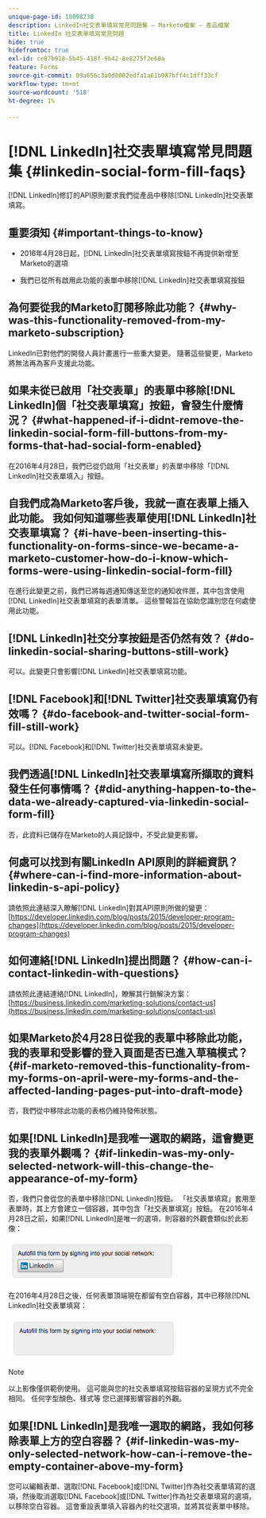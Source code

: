 ```yaml
---
unique-page-id: 10098238
description: LinkedIn社交表單填寫常見問題集 — Marketo檔案 — 產品檔案
title: LinkedIn 社交表單填寫常見問題
hide: true
hidefromtoc: true
exl-id: ce87b918-5b45-418f-9b42-8e8275f2e60a
feature: Forms
source-git-commit: 09a656c3a0d0002edfa1a61b987bff4c1dff33cf
workflow-type: tm+mt
source-wordcount: '518'
ht-degree: 1%

---
```


# [!DNL LinkedIn]社交表單填寫常見問題集 {#linkedin-social-form-fill-faqs}

[!DNL LinkedIn]修訂的API原則要求我們從產品中移除[!DNL LinkedIn]社交表單填寫。

## 重要須知 {#important-things-to-know}

* 2016年4月28日起，[!DNL LinkedIn]社交表單填寫按鈕不再提供新增至Marketo的選項

* 我們已從所有啟用此功能的表單中移除[!DNL LinkedIn]社交表單填寫按鈕

## 為何要從我的Marketo訂閱移除此功能？ {#why-was-this-functionality-removed-from-my-marketo-subscription}

LinkedIn已對他們的開發人員計畫進行一些重大變更。 隨著這些變更，Marketo將無法再為客戶支援此功能。

## 如果未從已啟用「社交表單」的表單中移除[!DNL LinkedIn]個「社交表單填寫」按鈕，會發生什麼情況？ {#what-happened-if-i-didnt-remove-the-linkedin-social-form-fill-buttons-from-my-forms-that-had-social-form-enabled}

在2016年4月28日，我們已從仍啟用「社交表單」的表單中移除「[!DNL LinkedIn]社交表單填入」按鈕。

## 自我們成為Marketo客戶後，我就一直在表單上插入此功能。 我如何知道哪些表單使用[!DNL LinkedIn]社交表單填寫？ {#i-have-been-inserting-this-functionality-on-forms-since-we-became-a-marketo-customer-how-do-i-know-which-forms-were-using-linkedin-social-form-fill}

在進行此變更之前，我們已將每週通知傳送至您的通知收件匣，其中包含使用[!DNL LinkedIn]社交表單填寫的表單清單。 這些警報旨在協助您識別您在何處使用此功能。

## [!DNL LinkedIn]社交分享按鈕是否仍然有效？ {#do-linkedin-social-sharing-buttons-still-work}

可以。此變更只會影響[!DNL LinkedIn]社交表單填寫功能。

## [!DNL Facebook]和[!DNL Twitter]社交表單填寫仍有效嗎？ {#do-facebook-and-twitter-social-form-fill-still-work}

可以。[!DNL Facebook]和[!DNL Twitter]社交表單填寫未變更。

## 我們透過[!DNL LinkedIn]社交表單填寫所擷取的資料發生任何事情嗎？ {#did-anything-happen-to-the-data-we-already-captured-via-linkedin-social-form-fill}

否，此資料已儲存在Marketo的人員記錄中，不受此變更影響。

## 何處可以找到有關LinkedIn API原則的詳細資訊？ {#where-can-i-find-more-information-about-linkedin-s-api-policy}

請依照此連結深入瞭解[!DNL LinkedIn]對其API原則所做的變更： [https://developer.linkedin.com/blog/posts/2015/developer-program-changes](https://developer.linkedin.com/blog/posts/2015/developer-program-changes)

## 如何連絡[!DNL LinkedIn]提出問題？ {#how-can-i-contact-linkedin-with-questions}

請依照此連結連絡[!DNL LinkedIn]，瞭解其行銷解決方案： [https://business.linkedin.com/marketing-solutions/contact-us](https://business.linkedin.com/marketing-solutions/contact-us)

## 如果Marketo於4月28日從我的表單中移除此功能，我的表單和受影響的登入頁面是否已進入草稿模式？ {#if-marketo-removed-this-functionality-from-my-forms-on-april-were-my-forms-and-the-affected-landing-pages-put-into-draft-mode}

否，我們從中移除此功能的表格仍維持發佈狀態。

## 如果[!DNL LinkedIn]是我唯一選取的網路，這會變更我的表單外觀嗎？ {#if-linkedin-was-my-only-selected-network-will-this-change-the-appearance-of-my-form}

否，我們只會從您的表單中移除[!DNL LinkedIn]按鈕。 「社交表單填寫」套用至表單時，其上方會建立一個容器，其中包含「社交表單填寫」按鈕。 在2016年4月28日之前，如果[!DNL LinkedIn]是唯一的選項，則容器的外觀會類似於此影像：

![—](assets/one.png)

在2016年4月28日之後，任何表單頂端現在都留有空白容器，其中已移除[!DNL LinkedIn]社交表單填寫：

![—](assets/two.png)

>[!NOTE]
>
>以上影像僅供範例使用。 這可能與您的社交表單填寫按鈕容器的呈現方式不完全相同。 任何字型顏色、樣式等 您已選擇影響容器的外觀。

## 如果[!DNL LinkedIn]是我唯一選取的網路，我如何移除表單上方的空白容器？ {#if-linkedin-was-my-only-selected-network-how-can-i-remove-the-empty-container-above-my-form}

您可以編輯表單、選取[!DNL Facebook]或[!DNL Twitter]作為社交表單填寫的選項，然後取消選取[!DNL Facebook]或[!DNL Twitter]作為社交表單填寫的選項，以移除空白容器。 這會重設表單填入容器內的社交選項，並將其從表單中移除。
